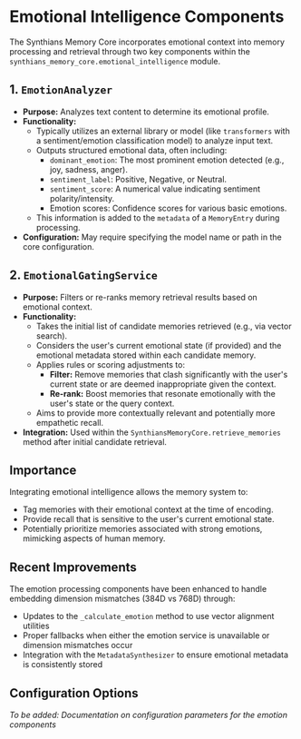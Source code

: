 # Emotional Intelligence Components

The Synthians Memory Core incorporates emotional context into memory processing and retrieval through two key components within the `synthians_memory_core.emotional_intelligence` module.

## 1. `EmotionAnalyzer`

*   **Purpose:** Analyzes text content to determine its emotional profile.
*   **Functionality:**
    *   Typically utilizes an external library or model (like `transformers` with a sentiment/emotion classification model) to analyze input text.
    *   Outputs structured emotional data, often including:
        *   `dominant_emotion`: The most prominent emotion detected (e.g., joy, sadness, anger).
        *   `sentiment_label`: Positive, Negative, or Neutral.
        *   `sentiment_score`: A numerical value indicating sentiment polarity/intensity.
        *   Emotion scores: Confidence scores for various basic emotions.
    *   This information is added to the `metadata` of a `MemoryEntry` during processing.
*   **Configuration:** May require specifying the model name or path in the core configuration.

## 2. `EmotionalGatingService`

*   **Purpose:** Filters or re-ranks memory retrieval results based on emotional context.
*   **Functionality:**
    *   Takes the initial list of candidate memories retrieved (e.g., via vector search).
    *   Considers the user's current emotional state (if provided) and the emotional metadata stored within each candidate memory.
    *   Applies rules or scoring adjustments to:
        *   **Filter:** Remove memories that clash significantly with the user's current state or are deemed inappropriate given the context.
        *   **Re-rank:** Boost memories that resonate emotionally with the user's state or the query context.
    *   Aims to provide more contextually relevant and potentially more empathetic recall.
*   **Integration:** Used within the `SynthiansMemoryCore.retrieve_memories` method after initial candidate retrieval.

## Importance

Integrating emotional intelligence allows the memory system to:

*   Tag memories with their emotional context at the time of encoding.
*   Provide recall that is sensitive to the user's current emotional state.
*   Potentially prioritize memories associated with strong emotions, mimicking aspects of human memory.

## Recent Improvements

The emotion processing components have been enhanced to handle embedding dimension mismatches (384D vs 768D) through:

- Updates to the `_calculate_emotion` method to use vector alignment utilities
- Proper fallbacks when either the emotion service is unavailable or dimension mismatches occur
- Integration with the `MetadataSynthesizer` to ensure emotional metadata is consistently stored

## Configuration Options

*To be added: Documentation on configuration parameters for the emotion components*
